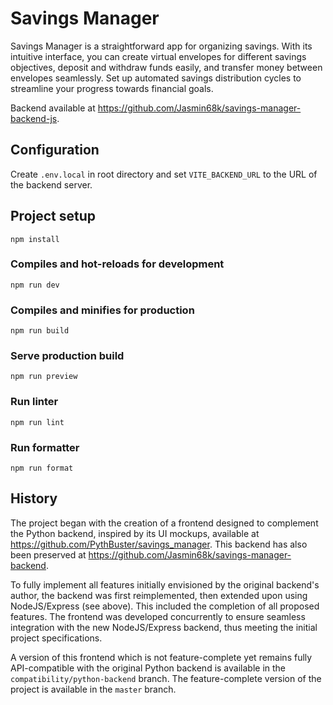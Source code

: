 # Savings Manager

Savings Manager is a straightforward app for organizing savings. With its intuitive interface, you can create virtual envelopes for different savings objectives, deposit and withdraw funds easily, and transfer money between envelopes seamlessly. Set up automated savings distribution cycles to streamline your progress towards financial goals.

Backend available at https://github.com/Jasmin68k/savings-manager-backend-js.

## Configuration

Create `.env.local` in root directory and set `VITE_BACKEND_URL` to the URL of the backend server.

## Project setup

```
npm install
```

### Compiles and hot-reloads for development

```
npm run dev
```

### Compiles and minifies for production

```
npm run build
```

### Serve production build

```
npm run preview
```

### Run linter

```
npm run lint
```

### Run formatter

```
npm run format
```

## History

The project began with the creation of a frontend designed to complement the Python backend, inspired by its UI mockups, available at https://github.com/PythBuster/savings_manager. This backend has also been preserved at https://github.com/Jasmin68k/savings-manager-backend.

To fully implement all features initially envisioned by the original backend's author, the backend was first reimplemented, then extended upon using NodeJS/Express (see above). This included the completion of all proposed features. The frontend was developed concurrently to ensure seamless integration with the new NodeJS/Express backend, thus meeting the initial project specifications.

A version of this frontend which is not feature-complete yet remains fully API-compatible with the original Python backend is available in the `compatibility/python-backend` branch. The feature-complete version of the project is available in the `master` branch.
